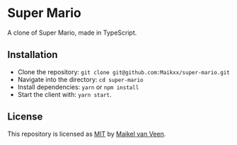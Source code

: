 # Super Mario

A clone of Super Mario, made in TypeScript.

## Installation

* Clone the repository: `git clone git@github.com:Maikxx/super-mario.git`
* Navigate into the directory: `cd super-mario`
* Install dependencies: `yarn` or `npm install`
* Start the client with: `yarn start`.

## License

This repository is licensed as [MIT](LICENSE) by [Maikel van Veen](https://github.com/maikxx).